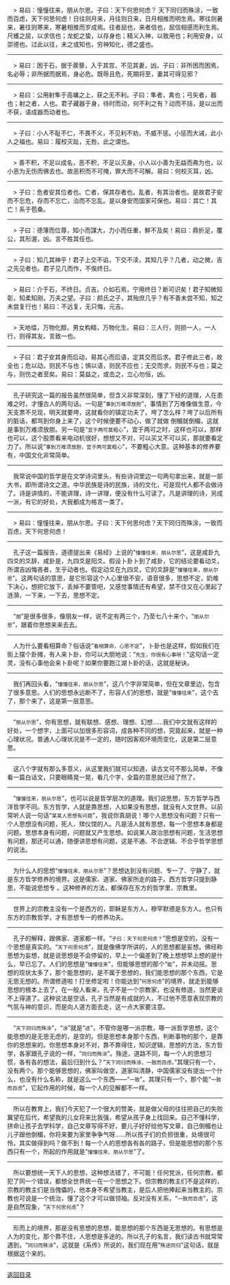 &emsp;> 易曰：憧憧往来，朋从尔思。子曰：天下何思何虑？ 天下同归而殊涂，一致而百虑，天下何思何虑！日往则月来，月往则日来，日月相推而明生焉。寒往则暑来，暑往则寒来，寒暑相推而岁成焉。往者屈也，来者信也，屈信相感而利生焉。尺蠖之屈，以求信也；龙蛇之蛰，以存身也；精义入神，以致用也；利用安身，以崇德也。过此以往，未之或知也，穷神知化，德之盛也。
___
&emsp;> 易曰：困于石，据于蒺藜，入于其宫，不见其妻，凶。子曰：非所困而困焉，名必辱；非所据而据焉，身必危。既辱且危，死期将至，妻其可得见邪？
___
&emsp;> 易曰：公用射隼于高墉之上，获之无不利。子曰：隼者，禽也；弓矢者，器也；射之者，人也。君子藏器于身，待时而动，何不利之有？动而不括，是以出而不获，语成器而动者也。
___
&emsp;> 子曰：小人不耻不仁，不畏不义，不见利不劝，不威不惩。小惩而大诫，此小人之福也。易曰：履校灭趾，无咎。此之谓也。
___
&emsp;> 善不积，不足以成名，恶不积，不足以灭身。小人以小善为无益而弗为也，以小恶为无伤而佛去也。故恶积而不可掩，罪大而不可解。易曰：何校灭耳，凶。
___
&emsp;> 子曰：危者安其位者也。亡者，保其存者也。乱者，有其治者也。是故君子安而不忘危，存而不忘亡，治而不忘乱。是以身安而国家可保也。易曰：其亡！其亡！系于苞桑。
___
&emsp;> 子曰：德薄而位尊，知小而謀大，力小而任重，鮮不及矣！易曰：鼎折足，覆公，其形渥，凶。言不胜其任也。
___
&emsp;> 子曰：知几其神乎！君子上交不谄，下交不渎，其知几乎？几者，动之微，吉之先见者也。君子见几而作，不俟终日。
___
&emsp;> 易曰：介于石，不终日。贞吉。介如石焉，宁用终日？断可识矣！君子知微知彰，知柔知刚，万夫之望。子曰：颜氏之子，其殆庶几乎？有不善未尝不知，知之未尝复行也！易曰：不远复，无只悔，元吉。
___
&emsp;> 天地缊，万物化醇。男女构精，万物化生。易曰：三人行，则损一人，一人行，则得其友。言致一也。
___
&emsp;> 子曰：君子安其身而后动，易其心而后语，定其交而后求。君子修此三者，故全也；危以动，则民不与也；惧以语，则民不应也；无交而求，则民不与也；莫之与，则伤之者至矣。易曰：莫益之，或击之，立心勿恒，凶。
___
&emsp;孔子研究这一篇的报告虽然很简单，但含义非常深刻，懂了下经的道理，人在患难之时，才懂古人的两句话。一句是“``事到万难须放胆``”，事情到了万难像做生意，今天支票不兑现，明天就要垮，这就看你的镇定功夫了。垮了怎么样？垮了以后所有的脏话，都骂到你身上来了，这个时候便要不动心，做了就做 倒楣就倒楣，这就是事到万难须放胆。另一句是“``宜于两可莫粗心``”，宜于两可之时，这样也可以，那样也可以，这个股票看来电动机很好，想想又不对，可以买又不可以买，那就要看定力了。所以说“``事到万难须放胆，宜于两可莫粗心``”，不要粗心大意。这种基本的修养要有，中国文化非常简单。
___
&emsp;我常说中国的哲学是在文学诗词里头，有些诗词里边一句两句拿出来，就是一部大书，即所谓诗文之道。中华民族是诗的民族，诗的文化，可是现代人都不会做诗了。诗是讲情的，不能讲理，诗一讲理，便没有什么可读了。凡是讲理的诗，另成一派，有它的好处，大我都成为格言一类了。
___
&emsp;> 易曰：憧憧往来，朋从尔思。子曰：天下何思何虑？天下同归而殊涂，一致而百虑，天下何思何虑！
___
&emsp;孔子这一篇报告，道德提出来《易经》上说的“``憧憧往来，朋从尔思``”，这是咸卦九四爻的爻辞、咸卦是，九四爻是阳爻。假设卜卦卜到了咸卦，它的结论要看动爻，所谓吉凶悔吝者，生乎动者也。假定动爻在九四爻，它的爻辞是“``憧憧往来，朋从尔思``”。这两句话的意思，是它形容这个人心里很不安，语音很多，思想不定，奶难下决心，想把它放下，丢掉不要管吧，又感觉事情还有希望，禁不住又在心里起了涟漪，一下来，一下去，思想不定。
___
&emsp;“``朋``”是很多很多，像朋友一样，说不定有两三个，乃至七八十来个，“``朋从尔思``”，跟着你思想来来去去。
___
&emsp;人为什么要看相算命？俗话说“``看相算命，心思不定``”，卜卦也是这样，假如我们在街上摆个卦摊，有人来卜卦，你可以大胆地说：“``先生，你很有心事呀！``”这句话一定灵，没有心事他会来卜卦呢？如果你要跑江湖卜卦的话，这就是秘诀。
___
&emsp;我们再回头看，“``憧憧往来，朋从尔思``”，这八个字非常简单，但在文章里边，包含了很多意思。人们的思想永远断不了，形容人们的思想，就是“``憧憧往来``”，这个去了，那个来了，这是第一层意思。
___
&emsp;“``朋从尔思``”，你有思想，就有联想、感想、理想、幻想……我们中文就有这样的好处，一个想字，上面可以加很多形容词，成各种不同的想，究竟起来，就是一种心理状况。普通人心理状况是不一定的，随时因客观环境而变化，这是第二层意思。
___
&emsp;这八个字就有那么多意义，从这里我们就可以知道，读古文可不那么简单，不像看一篇白话文，只要眼睛晃一晃，看几个字，全篇的意思就已经了然了。
___
&emsp;“``憧憧往来，朋从尔思``”，也可以说是哲学层次的道理。我们说思想，东方哲学与西洋哲学不同。东方哲学，人就是靠思想，人如果没有思想，就没有人文世界。以前常听人说一句话“``某某人思想有问题``”，我说你真胡说！哪个人思想没有问题？只有一个人思想没有问题，死人、殡仪馆的人。凡是活人就有思想，每一个思想本身都是问题。思想本身有问题，问题就又产生思想。如说某人政治思想有问题，生活思想有问题，那还可以通，随便讲思想有问题，这是不通、不合逻辑、不合乎哲学思想的说法。
___
&emsp;为什么人的思想“``憧憧往来、朋从尔思``”？思想达到没有问题、专一了、宁静了，就是东方哲学修养的境界。这是儒家、道家、佛家所走的路子。西方哲学只提到静思，不能说思想专 。这种修养的方法，都保存在东方的哲学里、宗教里。
___
&emsp;世界上的宗教主没有一个是西方的，耶稣是东方人，穆罕默德是东方人。也只有东方的宗教哲学，才有思想专一的修养功夫。
___
&emsp;孔子的解释，跟佛家、道家都一样。“``子曰：天下何思何虑？``”思想是空的，没有一个思想是真实的。“``天下何思何虑``”，就是像佛学所讲的，人的思想都是妄想。佛经称思想为妄想，就是说思想是不会停留的，早上一个偏差到了晚上想想早上想的是什么，早已忘了。人们的思想是“``憧憧往来``”，但能够思想的那个“``能``”，并未动摇。思想的现状太多了，那个能思想的，是不属于思想的，我们能思想的那个东西，它是无思无想的。所谓修道啦！打坐修定啦！你能达到“``何思何虑``”的境界，就走到能够思想的根本上去了。在一般人看来，孔子不是一个宗教家，也没有修道，当然更谈不上得道了。这种说法是空话，孔子当然是有成就的人，不过他不愿意表现宗教的气氛与神的意识，而是向人道方面去走，这一点大家要注意。
___
&emsp;“``天下同归而殊涂``”，“``涂``”就是“``途``”，不管你是哪一派宗教，哪一派哲学思想，这个能思想的是无思无虑的，是空的。但是思想本身那个东西，判断事物的那个，是靠你的思想来的。你思想本身对不对，靠不靠得住，知识逻辑，思想的方法，东方哲学，各家跟孔子说的一样，“``同归而殊涂``”。殊途，道路不同，每一个人的思想习惯，各有各的想法，最后归到什么？“``天下同归而殊涂，一致而百虑。``”其理只有一个，没有两个。那个能够思想的，佛家叫做空，道家叫清静，中国儒家没有提出一个什么，也没有什么名称，就是这么一个东西——“``一致``”。其理只有一个，那个能“``一致而百虑``”，它起作用的时候，每一个人的见解都不一样。
___
&emsp;所以在教育上，我们今天犯了一个很大的赞美，就是做父母的往往把自己的失败冀望在后代，希望我的儿女将来比我强，希望从孩子身上找回来。自己不懂科学，拼命让孩子去学科学，自己文章写得不好，要儿子好好给他写文章，自己倒楣也让儿子跟他倒楣，你将来要为家里争争气呀……所以孩子们的负担很重，处境很可怜，其实做得到吗？做不到！每一个人的思想各有各的路子，但是能思想的那个东西只有一个，所起的作用就是“``憧憧往来、朋从尔思``”了。
___
&emsp;所以要想统一天下人的思想，这种想法错了，不可能！任何党派，任何宗教，都犯了同一个错误，都想全世界统一在一个思想之下。但宗教的教主们不是这样的，宗教的教主们是当傀儡的，他本身不希望当教主，是后人把他捧起来当教主的。宗教也可说是一个统治，懂了这个才可以做领袖。反对没有关系，“``一致而百虑``”，这是自然现象，“``天下何思何虑``”？
___
&emsp;形而上的境界，那是没有思想的思想，能思想的那个东西是无思想的。有思想是人为的变化，那个靠不住，人思想是多途的。所以孔子的名言，我们读古书就常常遇到，“``同归而殊涂``”，这就是《系传》所说的，我们现在用“``殊途同归``”这句话，就是根据这个来的。
___
[返回目录](../../master/README.md#目录)